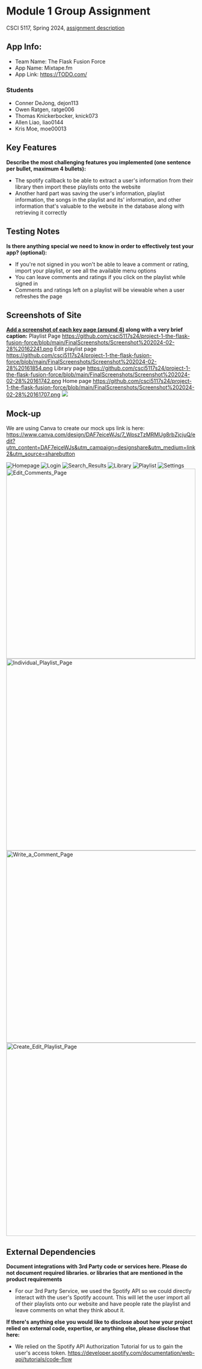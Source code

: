 # Module 1 Group Assignment

CSCI 5117, Spring 2024, [assignment description](https://canvas.umn.edu/courses/413159/pages/project-1)

## App Info:

* Team Name: The Flask Fusion Force
* App Name: Mixtape.fm
* App Link: <https://TODO.com/>

### Students

* Conner DeJong, dejon113
* Owen Ratgen, ratge006
* Thomas Knickerbocker, knick073
* Allen Liao, liao0144
* Kris Moe, moe00013


## Key Features

**Describe the most challenging features you implemented
(one sentence per bullet, maximum 4 bullets):**

* The spotify callback to be able to extract a user's information from their library then import these playlists onto the website
* Another hard part was saving the user's information, playlist information, the songs in the playlist and its' information, and other information that's valuable to the website in the database along with retrieving it correctly

## Testing Notes

**Is there anything special we need to know in order to effectively test your app? (optional):**

* If you're not signed in you won't be able to leave a comment or rating, import your playlist, or see all the available menu options
* You can leave comments and ratings if you click on the playlist while signed in
* Comments and ratings left on a playlist will be viewable when a user refreshes the page


## Screenshots of Site

**[Add a screenshot of each key page (around 4)](https://stackoverflow.com/questions/10189356/how-to-add-screenshot-to-readmes-in-github-repository)
along with a very brief caption:**
Playlist Page
https://github.com/csci5117s24/project-1-the-flask-fusion-force/blob/main/FinalScreenshots/Screenshot%202024-02-28%20162241.png
Edit playlist page
https://github.com/csci5117s24/project-1-the-flask-fusion-force/blob/main/FinalScreenshots/Screenshot%202024-02-28%20161854.png
Library page
https://github.com/csci5117s24/project-1-the-flask-fusion-force/blob/main/FinalScreenshots/Screenshot%202024-02-28%20161742.png
Home page
https://github.com/csci5117s24/project-1-the-flask-fusion-force/blob/main/FinalScreenshots/Screenshot%202024-02-28%20161707.png
![](https://media.giphy.com/media/o0vwzuFwCGAFO/giphy.gif)


## Mock-up 
We are using Canva to create our mock ups link is here:
https://www.canva.com/design/DAF7eiceWJs/7_WpszTzMRMUg8rbZjcjuQ/edit?utm_content=DAF7eiceWJs&utm_campaign=designshare&utm_medium=link2&utm_source=sharebutton

![Homepage](/MOCKUP/mixtape.fm_homepage.png?raw=true)
![Login](/MOCKUP/mixtape.fm_login_page.png?raw=true)
![Search_Results](/MOCKUP/mixtape.fm_search_results_page.png?raw=true)
![Library](/MOCKUP/mixtape.fm_user_library_page.png?raw=true)
![Playlist](/MOCKUP/mixtape.fm_individual_playlist_page.png?raw=true)
![Settings](/MOCKUP/mixtape.fm_settings_page.png?raw=true)
<img width="503" alt="Edit_Comments_Page" src="https://github.com/csci5117s24/project-1-the-flask-fusion-force/assets/136757799/1c64e066-3fcb-498b-b7e9-6ca0c9245fbf">
<img width="508" alt="Individual_Playlist_Page" src="https://github.com/csci5117s24/project-1-the-flask-fusion-force/assets/136757799/9c46035a-f800-4bb8-8328-05f15048890b">
<img width="509" alt="Write_a_Comment_Page" src="https://github.com/csci5117s24/project-1-the-flask-fusion-force/assets/136757799/f2486515-e9a8-4e04-b12d-5eb340d890ad">
<img width="512" alt="Create_Edit_Playlist_Page" src="https://github.com/csci5117s24/project-1-the-flask-fusion-force/assets/136757799/e4553c57-23ee-4ed5-9d4e-eb0422ecd636">

## External Dependencies

**Document integrations with 3rd Party code or services here.
Please do not document required libraries. or libraries that are mentioned in the product requirements**

* For our 3rd Party Service, we used the Spotify API so we could directly interact with the user's Spotify account. This will let the user import all of their playlists onto our website and have people rate the playlist and leave comments on what they think about it.

**If there's anything else you would like to disclose about how your project
relied on external code, expertise, or anything else, please disclose that
here:**

* We relied on the Spotify API Authorization Tutorial for us to gain the user's access token. https://developer.spotify.com/documentation/web-api/tutorials/code-flow
